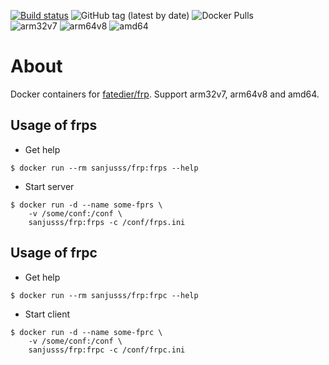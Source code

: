 [![Build status](https://ci.appveyor.com/api/projects/status/fgdds5v4fmlb3wa3?svg=true)](https://ci.appveyor.com/project/sanjusss/docker-frp)
![GitHub tag (latest by date)](https://img.shields.io/github/tag-date/sanjusss/docker-frp.svg)
![Docker Pulls](https://img.shields.io/docker/pulls/sanjusss/frp.svg)  
![arm32v7](https://img.shields.io/badge/arm32v7-support-green.svg)
![arm64v8](https://img.shields.io/badge/arm64v8-support-green.svg)
![amd64](https://img.shields.io/badge/amd64-support-green.svg)

# About

Docker containers for [fatedier/frp](https://github.com/fatedier/frp).
Support arm32v7, arm64v8 and amd64.

## Usage of frps

- Get help

```console
$ docker run --rm sanjusss/frp:frps --help
```

- Start server

```console
$ docker run -d --name some-fprs \
    -v /some/conf:/conf \
    sanjusss/frp:frps -c /conf/frps.ini
```

## Usage of frpc

- Get help

```console
$ docker run --rm sanjusss/frp:frpc --help
```

- Start client

```console
$ docker run -d --name some-fprc \
    -v /some/conf:/conf \
    sanjusss/frp:frpc -c /conf/frpc.ini
```